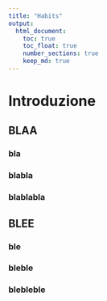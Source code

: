 ```yaml
---
title: "Habits"
output:
  html_document:
    toc: true
    toc_float: true
    number_sections: true
    keep_md: true
---
```


# Introduzione

##  BLAA

### bla

### blabla

### blablabla

## BLEE

### ble

### bleble

### blebleble
